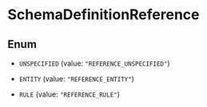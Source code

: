 

# SchemaDefinitionReference

## Enum


* `UNSPECIFIED` (value: `"REFERENCE_UNSPECIFIED"`)

* `ENTITY` (value: `"REFERENCE_ENTITY"`)

* `RULE` (value: `"REFERENCE_RULE"`)



